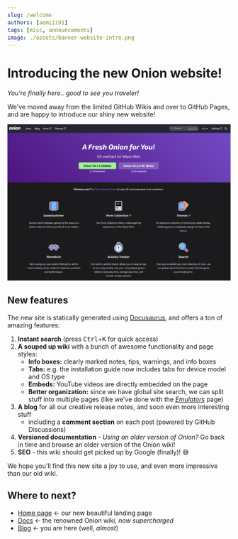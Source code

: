 ```yaml
---
slug: /welcome
authors: [aemiii91]
tags: [misc, announcements]
image: ./assets/banner-website-intro.png
---
```


# Introducing the new Onion website!

*You're finally here.. good to see you traveler!*

We've moved away from the limited GitHub Wikis and over to GitHub Pages, and are happy to introduce our shiny new website!

![](./assets/website-intro.png)

<Truncate />

## New features

The new site is statically generated using [Docusaurus](https://docusaurus.io/), and offers a ton of amazing features:

1. **Instant search** (press <kbd>Ctrl</kbd>+<kbd>K</kbd> for quick access)
2. **A souped up wiki** with a bunch of awesome functionality and page styles:
   - **Info boxes:** clearly marked notes, tips, warnings, and info boxes
   - **Tabs:** e.g. the installation guide now includes tabs for device model and OS type
   - **Embeds:** YouTube videos are directly embedded on the page
   - **Better organization:** since we have global site search, we can split stuff into multiple pages (like we've done with the [*Emulators*](../docs/emulators) page)
3. **A blog** for all our creative release notes, and soon even more interesting stuff
   - including a **comment section** on each post (powered by GitHub Discussions)
4. **Versioned documentation** - *Using an older version of Onion?* Go back in time and browse an older version of the Onion wiki!
5. **SEO** - this wiki should get picked up by Google (finally)! 😅

We hope you'll find this new site a joy to use, and even more impressive than our old wiki.

## Where to next?

- [Home page](/) ← our new beautiful landing page
- [Docs](/docs) ← the renowned Onion wiki, *now supercharged*
- [Blog](/blog) ← you are here (well, *almost*)
